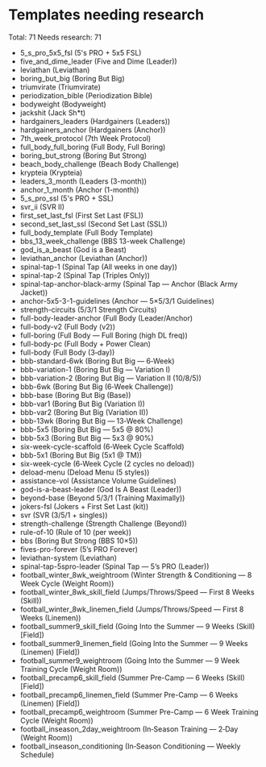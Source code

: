 # Templates needing research

Total: 71
Needs research: 71

- 5_s_pro_5x5_fsl (5's PRO + 5x5 FSL)
- five_and_dime_leader (Five and Dime (Leader))
- leviathan (Leviathan)
- boring_but_big (Boring But Big)
- triumvirate (Triumvirate)
- periodization_bible (Periodization Bible)
- bodyweight (Bodyweight)
- jackshit (Jack Sh*t)
- hardgainers_leaders (Hardgainers (Leaders))
- hardgainers_anchor (Hardgainers (Anchor))
- 7th_week_protocol (7th Week Protocol)
- full_body_full_boring (Full Body, Full Boring)
- boring_but_strong (Boring But Strong)
- beach_body_challenge (Beach Body Challenge)
- krypteia (Krypteia)
- leaders_3_month (Leaders (3-month))
- anchor_1_month (Anchor (1-month))
- 5_s_pro_ssl (5's PRO + SSL)
- svr_ii (SVR II)
- first_set_last_fsl (First Set Last (FSL))
- second_set_last_ssl (Second Set Last (SSL))
- full_body_template (Full Body Template)
- bbs_13_week_challenge (BBS 13-week Challenge)
- god_is_a_beast (God is a Beast)
- leviathan_anchor (Leviathan (Anchor))
- spinal-tap-1 (Spinal Tap (All weeks in one day))
- spinal-tap-2 (Spinal Tap (Triples Only))
- spinal-tap-anchor-black-army (Spinal Tap — Anchor (Black Army Jacket))
- anchor-5x5-3-1-guidelines (Anchor — 5×5/3/1 Guidelines)
- strength-circuits (5/3/1 Strength Circuits)
- full-body-leader-anchor (Full Body (Leader/Anchor)
- full-body-v2 (Full Body (v2))
- full-boring (Full Body — Full Boring (high DL freq))
- full-body-pc (Full Body + Power Clean)
- full-body (Full Body (3‑day))
- bbb-standard-6wk (Boring But Big — 6‑Week)
- bbb-variation-1 (Boring But Big — Variation I)
- bbb-variation-2 (Boring But Big — Variation II (10/8/5))
- bbb-6wk (Boring But Big (6‑Week Challenge))
- bbb-base (Boring But Big (Base))
- bbb-var1 (Boring But Big (Variation I))
- bbb-var2 (Boring But Big (Variation II))
- bbb-13wk (Boring But Big — 13‑Week Challenge)
- bbb-5x5 (Boring But Big — 5x5 @ 80%)
- bbb-5x3 (Boring But Big — 5x3 @ 90%)
- six-week-cycle-scaffold (6‑Week Cycle Scaffold)
- bbb-5x1 (Boring But Big (5x1 @ TM))
- six-week-cycle (6‑Week Cycle (2 cycles no deload))
- deload-menu (Deload Menu (5 styles))
- assistance-vol (Assistance Volume Guidelines)
- god-is-a-beast-leader (God Is A Beast (Leader))
- beyond-base (Beyond 5/3/1 (Training Maximally))
- jokers-fsl (Jokers + First Set Last (kit))
- svr (SVR (3/5/1 + singles))
- strength-challenge (Strength Challenge (Beyond))
- rule-of-10 (Rule of 10 (per week))
- bbs (Boring But Strong (BBS 10×5))
- fives-pro-forever (5’s PRO Forever)
- leviathan-system (Leviathan)
- spinal-tap-5spro-leader (Spinal Tap — 5’s PRO (Leader))
- football_winter_8wk_weightroom (Winter Strength & Conditioning — 8 Week Cycle (Weight Room))
- football_winter_8wk_skill_field (Jumps/Throws/Speed — First 8 Weeks (Skill))
- football_winter_8wk_linemen_field (Jumps/Throws/Speed — First 8 Weeks (Linemen))
- football_summer9_skill_field (Going Into the Summer — 9 Weeks (Skill) [Field])
- football_summer9_linemen_field (Going Into the Summer — 9 Weeks (Linemen) [Field])
- football_summer9_weightroom (Going Into the Summer — 9 Week Training Cycle (Weight Room))
- football_precamp6_skill_field (Summer Pre-Camp — 6 Weeks (Skill) [Field])
- football_precamp6_linemen_field (Summer Pre-Camp — 6 Weeks (Linemen) [Field])
- football_precamp6_weightroom (Summer Pre-Camp — 6 Week Training Cycle (Weight Room))
- football_inseason_2day_weightroom (In‑Season Training — 2‑Day (Weight Room))
- football_inseason_conditioning (In‑Season Conditioning — Weekly Schedule)
